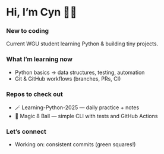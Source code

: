 # Hi, I’m Cyn 🖤💗


### New to coding
Current WGU student learning Python & building tiny projects.

### What I’m learning now
- Python basics → data structures, testing, automation
- Git & GitHub workflows (branches, PRs, CI)

### Repos to check out
- 🪄 Learning-Python-2025 — daily practice + notes
- 🎲 Magic 8 Ball — simple CLI with tests and GitHub Actions

### Let’s connect
- Working on: consistent commits (green squares!)
